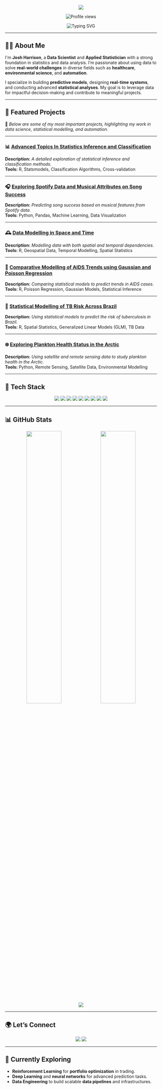 <p align="center">
  <img src="https://capsule-render.vercel.app/api?type=waving&color=gradient&height=200&section=header&text=Hi,%20I'm%20Josh%20Harrison&fontSize=40" />
</p>

<p align="center">
  <img src="https://komarev.com/ghpvc/?username=JoshHarrison&label=Profile%20views&color=0e75b6&style=flat" alt="Profile views" />
</p>

<p align="center">
  <img src="https://readme-typing-svg.demolab.com?font=JetBrains+Mono&size=20&duration=4000&pause=1000&center=true&vCenter=true&width=520&lines=Data+Scientist+%7C+Applied+Statistics;Building+Predictive+Models+%7C+Real-Time+Systems;Exploring+Real-World+Data+%7C+Data+Science+and+Automation;Let's+Create+Something+Innovative!" alt="Typing SVG" />
</p>

---

## 👨‍💻 About Me

I'm **Josh Harrison**, a **Data Scientist** and **Applied Statistician** with a strong foundation in statistics and data analysis. I’m passionate about using data to solve **real-world challenges** in diverse fields such as **healthcare**, **environmental science**, and **automation**.

I specialize in building **predictive models**, designing **real-time systems**, and conducting advanced **statistical analyses**. My goal is to leverage data for impactful decision-making and contribute to meaningful projects.

---

## 🚀 Featured Projects

📌 *Below are some of my most important projects, highlighting my work in data science, statistical modelling, and automation.*

---

### 📊 [Advanced Topics In Statistics Inference and Classification](https://github.com/JoshHarrison/university-projects/tree/main/Advanced-Topics-In-Statistics-Inference-and-Classification)  
**Description:** *A detailed exploration of statistical inference and classification methods.*  
**Tools:** R, Statsmodels, Classification Algorithms, Cross-validation

---

### 🎧 [Exploring Spotify Data and Musical Attributes on Song Success](https://github.com/JoshHarrison/university-projects/tree/main/Exploring-Spotify-Data-and-Musical-Attributes-on-Song-Success)  
**Description:** *Predicting song success based on musical features from Spotify data.*  
**Tools:** Python, Pandas, Machine Learning, Data Visualization

---

### 🕰️ [Data Modelling in Space and Time](https://github.com/JoshHarrison/university-projects/tree/main/Data-Modelling-in-Space-and-Time)  
**Description:** *Modelling data with both spatial and temporal dependencies.*  
**Tools:** R, Geospatial Data, Temporal Modelling, Spatial Statistics

---

### 🦠 [Comparative Modelling of AIDS Trends using Gaussian and Poisson Regression](https://github.com/JoshHarrison/university-projects/tree/main/Comparative-Modelling-of-AIDS-Trends-using-Gaussian-and-Poisson-Regression)  
**Description:** *Comparing statistical models to predict trends in AIDS cases.*  
**Tools:** R, Poisson Regression, Gaussian Models, Statistical Inference

---

### 🧪 [Statistical Modelling of TB Risk Across Brazil](https://github.com/JoshHarrison/university-projects/tree/main/Statistical-Modelling-of-TB-Risk-Across-Brazil)  
**Description:** *Using statistical models to predict the risk of tuberculosis in Brazil.*  
**Tools:** R, Spatial Statistics, Generalized Linear Models (GLM), TB Data

---

### ❄️ [Exploring Plankton Health Status in the Arctic](https://github.com/JoshHarrison/university-projects/tree/main/Exploring-Plankton-Health-Status-in-the-Arctic)  
**Description:** *Using satellite and remote sensing data to study plankton health in the Arctic.*  
**Tools:** Python, Remote Sensing, Satellite Data, Environmental Modelling

---

## 🧰 Tech Stack

<p align="center">
  <img src="https://img.shields.io/badge/Python-3776AB?style=for-the-badge&logo=python&logoColor=white"/>
  <img src="https://img.shields.io/badge/R-276DC3?style=for-the-badge&logo=r&logoColor=white"/>
  <img src="https://img.shields.io/badge/SQL-336791?style=for-the-badge&logo=mysql&logoColor=white"/>
  <img src="https://img.shields.io/badge/Jupyter-F37626?style=for-the-badge&logo=jupyter&logoColor=white"/>
  <img src="https://img.shields.io/badge/RStudio-75AADB?style=for-the-badge&logo=rstudio&logoColor=white"/>
  <img src="https://img.shields.io/badge/Pandas-150458?style=for-the-badge&logo=pandas&logoColor=white"/>
  <img src="https://img.shields.io/badge/Numpy-013243?style=for-the-badge&logo=numpy&logoColor=white"/>
  <img src="https://img.shields.io/badge/Plotly-3F4F75?style=for-the-badge&logo=plotly&logoColor=white"/>
  <img src="https://img.shields.io/badge/Streamlit-FF4B4B?style=for-the-badge&logo=streamlit&logoColor=white"/>
</p>

---

## 📊 GitHub Stats

<p align="center">
  <img src="https://github-readme-stats.vercel.app/api?username=JoshHarrison&show_icons=true&theme=highcontrast" width="48%" />
  <img src="https://github-readme-stats.vercel.app/api/top-langs/?username=JoshHarrison&layout=compact&theme=highcontrast" width="48%" />
</p>

<p align="center">
  <img src="https://github-readme-streak-stats.herokuapp.com/?user=JoshHarrison&theme=highcontrast" />
</p>

---

## 🌍 Let’s Connect

<p align="center">
  <a href="mailto:josh.harrison@email.com"><img src="https://img.shields.io/badge/Email-D14836?style=for-the-badge&logo=gmail&logoColor=white"/></a>
  <a href="https://www.linkedin.com/in/josh-harrison/" target="_blank"><img src="https://img.shields.io/badge/LinkedIn-0A66C2?style=for-the-badge&logo=linkedin&logoColor=white"/></a>
</p>

---

## 🧠 Currently Exploring

- **Reinforcement Learning** for **portfolio optimization** in trading.
- **Deep Learning** and **neural networks** for advanced prediction tasks.
- **Data Engineering** to build scalable **data pipelines** and infrastructures.
